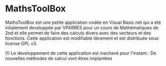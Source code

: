 MathsToolBox
============

MathsToolBox est une petite application codée en Visual Basic.net qui a été intialement developpée par VPARRES pour un cours
de Mathématiques de 2nd et elle permet de faire des calculs divers avec des vecteurs et des fonctions. Cette application est
modifiable librement et est distribuée sous license GPL v3.

(!) Le developpement de cette application est inachevé pour l'instant : De nouvelles méthodes de calcul vont êtres implantées

